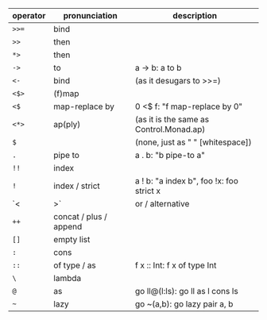 | operator | pronunciation          | description                              |
|----------|------------------------|------------------------------------------|
| `>>=`    | bind                   |                                          |
| `>>`     | then                   |                                          |
| `*>`     | then                   |                                          |
| `->`     | to                     | a -> b: a to b                           |
| `<-`     | bind                   | (as it desugars to >>=)                  |
| `<$>`    | (f)map                 |                                          |
| `<$`     | map-replace by         | 0 <$ f: "f map-replace by 0"             |
| `<*>`    | ap(ply)                | (as it is the same as Control.Monad.ap)  |
| `$`      |                        | (none, just as " " [whitespace])         |
| `.`      | pipe to                | a . b: "b pipe-to a"                     |
| `!!`     | index                  |                                          |
| `!`      | index / strict         | a ! b: "a index b", foo !x: foo strict x |
| `<       | >`                     | or / alternative                         |
| `++`     | concat / plus / append |                                          |
| `[]`     | empty list             |                                          |
| `:`      | cons                   |                                          |
| `::`     | of type / as           | f x :: Int: f x of type Int              |
| `\`      | lambda                 |                                          |
| `@`      | as                     | go ll@(l:ls): go ll as l cons ls         |
| `~`      | lazy                   | go ~(a,b): go lazy pair a, b             |